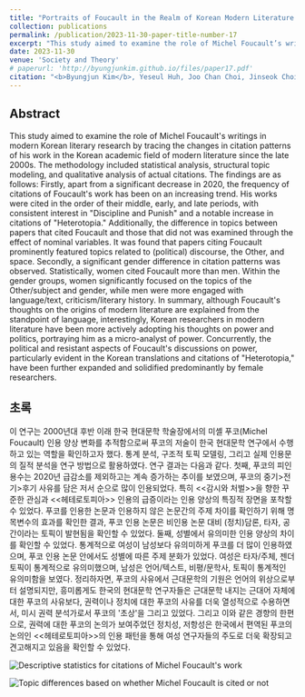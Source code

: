 ```yaml
---
title: "Portraits of Foucault in the Realm of Korean Modern Literature: Tracing Changes in Foucault Citations through Bibliographic Data from KCI-Indexed Journals, 2008-2021<br>(푸코의 초상 - 한국 현대문학 학술장의 푸코 인용 양상 변화, 2008-2021 KCI 등재 학술지 논문 참고문헌 데이터를 중심으로)"
collection: publications
permalink: /publication/2023-11-30-paper-title-number-17
excerpt: "This study aimed to examine the role of Michel Foucault’s writings in modern Korean literary research by tracing the changes in citation patterns of his work in the Korean academic field of modern literature since the late 2000s."
date: 2023-11-30
venue: 'Society and Theory'
# paperurl: 'http://byungjunkim.github.io/files/paper17.pdf'
citation: "<b>Byungjun Kim</b>, Yeseul Huh, Joo Chan Choi, Jinseok Choi. (2023). &quot;Portraits of Foucault in the Realm of Korean Modern Literature: Tracing Changes in Foucault Citations through Bibliographic Data from KCI-Indexed Journals, 2008-2021.&quot; <i>Society and Theory</i>. 46."
---
```


## Abstract
This study aimed to examine the role of Michel Foucault's writings in modern Korean literary research by tracing the changes in citation patterns of his work in the Korean academic field of modern literature since the late 2000s. The methodology included statistical analysis, structural topic modeling, and qualitative analysis of actual citations. The findings are as follows:
Firstly, apart from a significant decrease in 2020, the frequency of citations of Foucault's work has been on an increasing trend. His works were cited in the order of their middle, early, and late periods, with consistent interest in "Discipline and Punish" and a notable increase in citations of "Heterotopia." Additionally, the difference in topics between papers that cited Foucault and those that did not was examined through the effect of nominal variables. It was found that papers citing Foucault prominently featured topics related to (political) discourse, the Other, and space.
Secondly, a significant gender difference in citation patterns was observed. Statistically, women cited Foucault more than men. Within the gender groups, women significantly focused on the topics of the Other/subject and gender, while men were more engaged with language/text, criticism/literary history. In summary, although Foucault's thoughts on the origins of modern literature are explained from the standpoint of language, interestingly, Korean researchers in modern literature have been more actively adopting his thoughts on power and politics, portraying him as a micro-analyst of power. Concurrently, the political and resistant aspects of Foucault's discussions on power, particularly evident in the Korean translations and citations of "Heterotopia," have been further expanded and solidified predominantly by female researchers.

## 초록
이 연구는 2000년대 후반 이래 한국 현대문학 학술장에서의 미셸 푸코(Michel Foucault) 인용 양상 변화를 추적함으로써 푸코의 저술이 한국 현대문학 연구에서 수행하고 있는 역할을 확인하고자 했다. 통계 분석, 구조적 토픽 모델링, 그리고 실제 인용문의 질적 분석을 연구 방법으로 활용하였다. 연구 결과는 다음과 같다. 첫째, 푸코의 피인용수는 2020년 급감소를 제외하고는 계속 증가하는 추이를 보였으며, 푸코의 중기>전기>후기 사유를 담은 저서 순으로 많이 인용되었다. 특히 <<감시와 처벌>>을 향한 꾸준한 관심과 <<헤테로토피아>> 인용의 급증이라는 인용 양상의 특징적 장면을 포착할 수 있었다. 푸코를 인용한 논문과 인용하지 않은 논문간의 주제 차이를 확인하기 위해 명목변수의 효과를 확인한 결과, 푸코 인용 논문은 비인용 논문 대비 (정치)담론, 타자, 공간이라는 토픽이 발현됨을 확인할 수 있었다. 둘째, 성별에서 유의미한 인용 양상의 차이를 확인할 수 있었다. 통계적으로 여성이 남성보다 유의미하게 푸코를 더 많이 인용하였으며, 푸코 인용 논문 안에서도 성별에 따른 주제 분화가 있었다. 여성은 타자/주체, 젠더 토픽이 통계적으로 유의미했으며, 남성은 언어/텍스트, 비평/문학사, 토픽이 통계적인 유의미함을 보였다. 정리하자면, 푸코의 사유에서 근대문학의 기원은 언어의 위상으로부터 설명되지만, 흥미롭게도 한국의 현대문학 연구자들은 근대문학 내지는 근대어 자체에 대한 푸코의 사유보다, 권력이나 정치에 대한 푸코의 사유를 더욱 열성적으로 수용하면서, 미시 권력 분석가로서 푸코의 '초상'을 그리고 있었다. 그리고 이와 같은 경향의 한편으로, 권력에 대한 푸코의 논의가 보여주었던 정치성, 저항성은 한국에서 편역된 푸코의 논의인 <<헤테로토피아>>의 인용 패턴을 통해 여성 연구자들의 주도로 더욱 확장되고 견고해지고 있음을 확인할 수 있었다.

![Descriptive statistics for citations of Michel Foucault's work](http://byungjunkim.github.io/files/figures/paper17_fig1.png "Descriptive statistics for citations of Michel Foucault's work")  

![Topic differences based on whether Michel Foucault is cited or not](http://byungjunkim.github.io/files/figures/paper17_fig2.png "Topic differences based on whether Michel Foucault is cited or not")